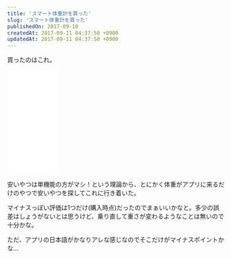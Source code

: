 ```yaml
---
title: 'スマート体重計を買った'
slug: 'スマート体重計を買った'
publishedOn: 2017-09-10
createdAt: 2017-09-11 04:37:50 +0900
updatedAt: 2017-09-11 04:37:50 +0900
---
```

買ったのはこれ。

<iframe style="width:120px;height:240px;" marginwidth="0" marginheight="0" scrolling="no" frameborder="0" src="//rcm-fe.amazon-adsystem.com/e/cm?lt1=_blank&bc1=000000&IS2=1&bg1=FFFFFF&fc1=000000&lc1=0000FF&t=shucreamnet-22&o=9&p=8&l=as4&m=amazon&f=ifr&ref=as_ss_li_til&asins=B071HTY5B8&linkId=0dca334c71f0c7c51ef9878c2eb37c93"></iframe>

安いやつは単機能の方がマシ！という理論から、とにかく体重がアプリに来るだけのやつで安いやつを探してこれに行き着いた。

マイナスっぽい評価は1つだけ(購入時点)だったのでまぁいいかなと。多少の誤差はしょうがないとは思うけど、乗り直して重さが変わるようなことは無いので十分かな。

ただ、アプリの日本語がかなりアレな感じなのでそこだけがマイナスポイントかな…
